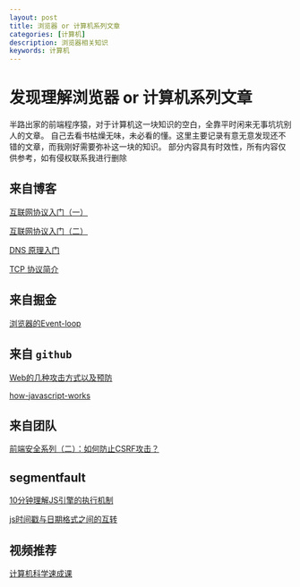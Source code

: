 ```yaml
---
layout: post
title: 浏览器 or 计算机系列文章
categories: [计算机]
description: 浏览器相关知识
keywords: 计算机 
---
```


# 发现理解浏览器 or 计算机系列文章
半路出家的前端程序猿，对于计算机这一块知识的空白，全靠平时闲来无事坑坑别人的文章。
自己去看书枯燥无味，未必看的懂。这里主要记录有意无意发现还不错的文章，而我刚好需要弥补这一块的知识。
部分内容具有时效性，所有内容仅供参考，如有侵权联系我进行删除

## 来自博客
[互联网协议入门（一）](http://www.ruanyifeng.com/blog/2012/05/internet_protocol_suite_part_i.html)

[互联网协议入门（二）](http://www.ruanyifeng.com/blog/2012/06/internet_protocol_suite_part_ii.html)

[DNS 原理入门](http://www.ruanyifeng.com/blog/2016/06/dns.html)

[TCP 协议简介](http://www.ruanyifeng.com/blog/2017/06/tcp-protocol.html)

## 来自掘金
[浏览器的Event-loop](https://juejin.im/post/5c947bca5188257de704121d)

## 来自 `github`
[Web的几种攻击方式以及预防](https://github.com/YvetteLau/Blog/tree/master/Security)

[how-javascript-works](https://github.com/Troland/how-javascript-works/blob/master/README.md)
##  来自团队
[前端安全系列（二）：如何防止CSRF攻击？](https://tech.meituan.com/2018/10/11/fe-security-csrf.html)

## segmentfault
[10分钟理解JS引擎的执行机制](https://segmentfault.com/a/1190000012806637)

[js时间戳与日期格式之间的互转](https://segmentfault.com/a/1190000000481753)
## 视频推荐
[计算机科学速成课](https://www.bilibili.com/video/av21376839)
